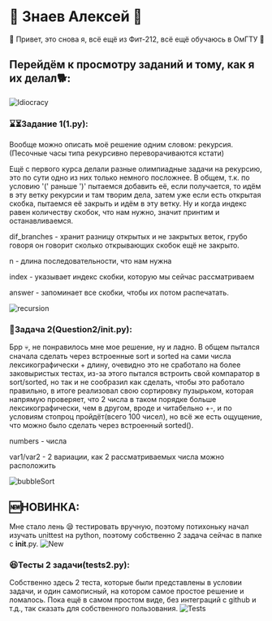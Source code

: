 # 🐍 **Знаев Алексей** 🐍
🐍 Привет, это снова я, всё ещё из Фит-212, всё ещё обучаюсь в ОмГТУ 🐍

## Перейдём к просмотру заданий и тому, как я их делал🐕:
![Idiocracy](https://media.tenor.com/mJv55CcaZO0AAAAC/idiocracy-dumb.gif)
### ⌛⏳Задание 1(1.py):
Вообще можно описать моё решение одним словом: рекурсия.
(Песочные часы типа рекурсивно переворачиваются кстати)

Ещё с первого курса делали разные олимпиадные задачи на рекурсию, это
по сути одно из них только немного посложнее. В общем, т.к. по условию
'(' раньше ')' пытаемся добавить её, если получается, то идём в эту ветку рекурсии
и там творим дела, затем уже если есть открытая скобка, пытаемся её закрыть и идём в эту ветку.
Ну и когда индекс равен количеству скобок, что нам нужно, значит принтим и останавливаемся.

dif_branches - хранит разницу открытых и не закрытых веток, грубо говоря он говорит
сколько открывающих скобок ещё не закрыто.

n - длина последовательности, что нам нужна

index - указывает индекс скобки, которую мы сейчас рассматриваем

answer - запоминает все скобки, чтобы их потом распечатать.

![recursion](https://media.tenor.com/LVD6Htor8z0AAAAC/linchera-el-pive.gif)
### 🔢Задача 2(Question2/__init.py__):
Брр 💀, не понравилось мне мое решение, ну и ладно. В общем пытался сначала
сделать через встроенные sort и sorted на сами числа лексикографически + длину,
очевидно это не сработало на более заковыристых тестах, из-за этого пытался встроить
свой компаратор в sort/sorted, но так и не сообразил как сделать, чтобы это работало правильно,
в итоге реализовал свою сортировку пузырьком, которая напрямую проверяет, что 2 числа в таком порядке
больше лексикографически, чем в другом, вроде и читабельно +-, и по условиям стопроц пройдёт(всего 100 чисел),
но всё же есть ощущение, что можно было сделать через встроенный sorted().

numbers - числа

var1/var2 - 2 вариации, как 2 рассматриваемых числа можно расположить

![bubbleSort](https://media.tenor.com/h78xhYVtmgUAAAAd/sort-graph.gif)


## 🆕НОВИНКА:
Мне стало лень 😪 тестировать вручную, поэтому потихоньку начал изучать unittest
на python, поэтому собственно 2 задача сейчас в папке с __init__.py.
![New](https://media.tenor.com/x8buEnCiZ4MAAAAC/new-blinking.gif)
### 😆Тесты 2 задачи(tests2.py):
Собственно здесь 2 теста, которые были представлены в условии задачи, и один
самописный, на котором самое простое решение и ломалось. Пока ещё в самом простом
виде, без интеграций с github и т.д., так сказать для собственного пользования.
![Tests](https://media.tenor.com/EMU7UYfrrVsAAAAC/testing-test.gif)
